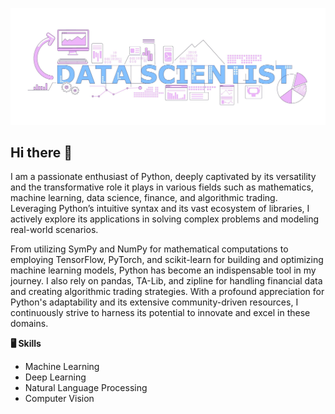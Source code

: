 [![MasterHead](Image/data-scientist-01.jpg)](https://github.com/yaser-rahmati-official)


## Hi there 👋

I am a passionate enthusiast of Python, deeply captivated by its versatility and the transformative role it plays in various fields such as mathematics, machine learning, data science, finance, and algorithmic trading. Leveraging Python’s intuitive syntax and its vast ecosystem of libraries, I actively explore its applications in solving complex problems and modeling real-world scenarios.

From utilizing SymPy and NumPy for mathematical computations to employing TensorFlow, PyTorch, and scikit-learn for building and optimizing machine learning models, Python has become an indispensable tool in my journey. I also rely on pandas, TA-Lib, and zipline for handling financial data and creating algorithmic trading strategies. With a profound appreciation for Python's adaptability and its extensive community-driven resources, I continuously strive to harness its potential to innovate and excel in these domains.


<!--
**yaser-rahmati-official/yaser-rahmati-official** is a ✨ _special_ ✨ repository because its `README.md` (this file) appears on your GitHub profile.

Here are some ideas to get you started:

- 🔭 I’m currently working on ...
- 🌱 I’m currently learning ...
- 👯 I’m looking to collaborate on ...
- 🤔 I’m looking for help with ...
- 💬 Ask me about ...
- 📫 How to reach me: ...
- 😄 Pronouns: ...
- ⚡ Fun fact: ...
-->

**🖥 Skills**
* Machine Learning
* Deep Learning
* Natural Language Processing
* Computer Vision
